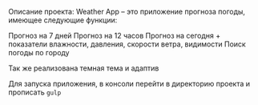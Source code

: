 Описание проекта:
Weather App – это приложение прогноза погоды, имеющее следующие функции:

Прогноз на 7 дней
Прогноз на 12 часов
Прогноз на сегодня + показатели влажности, давления, скорости ветра, видимости
Поиск погоды по городу

Так же реализована темная тема и адаптив

Для запуска приложения, в консоли перейти в директорию проекта и прописать ```gulp```
